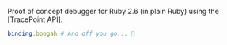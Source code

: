 Proof of concept debugger for Ruby 2.6 (in plain Ruby) using the [TracePoint API].

```ruby
binding.boogah # And off you go... 🚀
```

[Tracepoint]: https://ruby-doc.org/core-2.6.2/TracePoint.html
